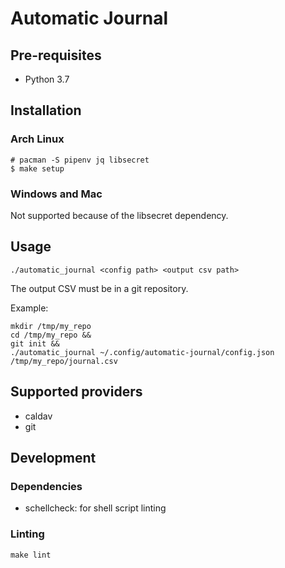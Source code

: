 # Automatic Journal

## Pre-requisites

- Python 3.7

## Installation

### Arch Linux

```
# pacman -S pipenv jq libsecret
$ make setup
```

### Windows and Mac

Not supported because of the libsecret dependency.

## Usage

```
./automatic_journal <config path> <output csv path>
```

The output CSV must be in a git repository.

Example:

```
mkdir /tmp/my_repo
cd /tmp/my_repo &&
git init &&
./automatic_journal ~/.config/automatic-journal/config.json /tmp/my_repo/journal.csv
```

## Supported providers

- caldav
- git

## Development

### Dependencies

- schellcheck: for shell script linting

### Linting

```
make lint
```
